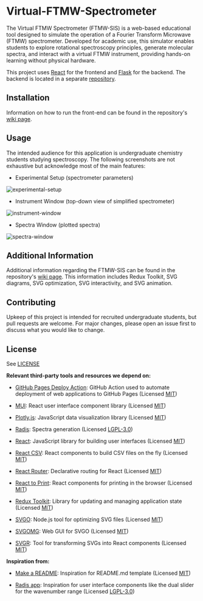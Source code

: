 # Virtual-FTMW-Spectrometer

The Virtual FTMW Spectrometer (FTMW-SIS) is a web-based educational tool designed to simulate the operation of a Fourier Transform Microwave (FTMW) spectrometer. Developed for academic use, this simulator enables students to explore rotational spectroscopy principles, generate molecular spectra, and interact with a virtual FTMW instrument, providing hands-on learning without physical hardware.

This project uses [React](https://github.com/facebook/react) for the frontend and [Flask](https://github.com/pallets/flask/) for the backend. The backend is located in a separate [repository](https://github.com/RastonLab/Virtual-FTMW-Functions).

## Installation

Information on how to run the front-end can be found in the repository's [wiki page](../../wiki).

## Usage

The intended audience for this application is undergraduate chemistry students studying spectroscopy. The following screenshots are not exhaustive but acknowledge most of the main features:

- Experimental Setup (spectrometer parameters)

![experimental-setup](https://github.com/RastonLab/Virtual-FTMW-Spectrometer/assets/35882058/03a18ff2-2c05-4ad2-bcc5-eafc54a8e592)

- Instrument Window (top-down view of simplified spectrometer)

![instrument-window](https://github.com/RastonLab/Virtual-FTMW-Spectrometer/assets/35882058/a060c1ed-db58-451b-b765-01b75f541aec)

- Spectra Window (plotted spectra)

![spectra-window](https://github.com/RastonLab/Virtual-FTMW-Spectrometer/assets/35882058/4d63ea6a-48df-45ef-8c64-c74da499badc)

## Additional Information

Additional information regarding the FTMW-SIS can be found in the repository's [wiki page](../../wiki). This information includes Redux Toolkit, SVG diagrams, SVG optimization, SVG interactivity, and SVG animation.

## Contributing

Upkeep of this project is intended for recruited undergraduate students, but pull requests are welcome. For major changes, please open an issue first to discuss what you would like to change.

## License

See [LICENSE](LICENSE)

**Relevant third-party tools and resources we depend on:**

- [GitHub Pages Deploy Action](https://github.com/JamesIves/github-pages-deploy-action): GitHub Action used to automate deployment of web applications to GitHub Pages (Licensed [MIT](https://github.com/JamesIves/github-pages-deploy-action/blob/dev/LICENSE))

- [MUI](https://mui.com/): React user interface component library (Licensed [MIT](https://github.com/mui/material-ui/blob/master/LICENSE))

- [Plotly.js](https://github.com/plotly/plotly.js): JavaScript data visualization library (Licensed [MIT](https://github.com/plotly/plotly.js/blob/master/LICENSE))

- [Radis](https://radis.github.io/): Spectra generation (Licensed [LGPL-3.0](https://github.com/radis/radis/blob/develop/LICENSE))

- [React](https://react.dev/): JavaScript library for building user interfaces (Licensed [MIT](https://github.com/facebook/react/blob/main/LICENSE))

- [React CSV](https://github.com/react-csv/react-csv): React components to build CSV files on the fly (Licensed [MIT](https://github.com/react-csv/react-csv/blob/master/LICENSE.txt))

- [React Router](https://github.com/remix-run/react-router): Declarative routing for React (Licensed [MIT](https://github.com/remix-run/react-router/blob/main/LICENSE.md))

- [React to Print](https://github.com/gregnb/react-to-print): React components for printing in the browser (Licensed [MIT](https://github.com/gregnb/react-to-print/blob/master/LICENSE))

- [Redux Toolkit](https://github.com/reduxjs/redux-toolkit): Library for updating and managing application state (Licensed [MIT](https://github.com/reduxjs/redux-toolkit/blob/master/LICENSE))

- [SVGO](https://github.com/svg/svgo): Node.js tool for optimizing SVG files (Licensed [MIT](https://github.com/svg/svgo/blob/main/LICENSE))

- [SVGOMG](https://github.com/jakearchibald/svgomg): Web GUI for SVGO (Licensed [MIT](https://github.com/jakearchibald/svgomg/blob/main/LICENSE.md))

- [SVGR](https://github.com/gregberge/svgr): Tool for transforming SVGs into React components (Licensed [MIT](https://github.com/gregberge/svgr/blob/main/LICENSE))

**Inspiration from:**

- [Make a README](https://www.makeareadme.com/): Inspiration for README.md template (Licensed [MIT](https://github.com/dguo/make-a-readme/blob/main/LICENSE))

- [Radis app](https://www.radis.app/): Inspiration for user interface components like the dual slider for the wavenumber range (Licensed [LGPL-3.0](https://github.com/suzil/radis-app/blob/main/LICENSE))

